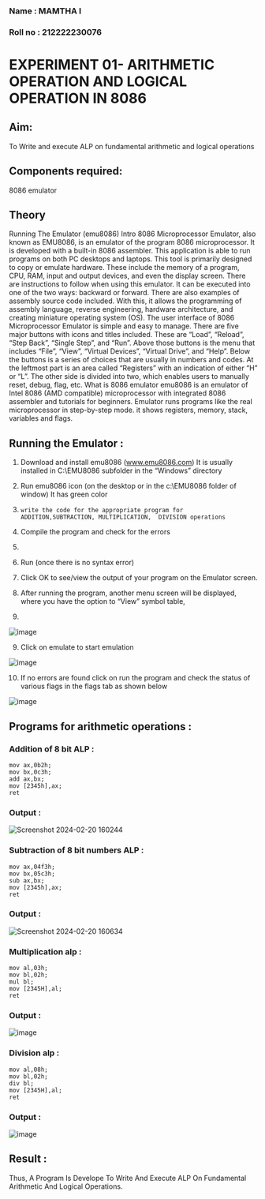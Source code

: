 ### Name : MAMTHA I

### Roll no : 212222230076

# EXPERIMENT 01- ARITHMETIC OPERATION AND LOGICAL OPERATION IN 8086






## Aim: 
To Write and execute ALP on fundamental arithmetic and logical operations
## Components required:
8086  emulator 
## Theory 
Running The Emulator (emu8086) Intro 8086 Microprocessor Emulator, also known as EMU8086, is an emulator of the program 8086 microprocessor. It is developed with a built-in 8086 assembler. This application is able to run programs on both PC desktops and laptops. This tool is primarily designed to copy or emulate hardware. These include the memory of a program, CPU, RAM, input and output devices, and even the display screen. There are instructions to follow when using this emulator. It can be executed into one of the two ways: backward or forward. There are also examples of assembly source code included. With this, it allows the programming of assembly language, reverse engineering, hardware architecture, and creating miniature operating system (OS). The user interface of 8086 Microprocessor Emulator is simple and easy to manage. There are five major buttons with icons and titles included. These are “Load”, “Reload”, “Step Back”, “Single Step”, and “Run”. Above those buttons is the menu that includes “File”, “View”, “Virtual Devices”, “Virtual Drive”, and “Help”. Below the buttons is a series of choices that are usually in numbers and codes. At the leftmost part is an area called “Registers” with an indication of either “H” or “L”. The other side is divided into two, which enables users to manually reset, debug, flag, etc. What is 8086 emulator emu8086 is an emulator of Intel 8086 (AMD compatible) microprocessor with integrated 8086 assembler and tutorials for beginners. Emulator runs programs like the real microprocessor in step-by-step mode. it shows registers, memory, stack, variables and flags.


 ## Running the Emulator :
1.	Download and install emu8086 (www.emu8086.com) It is usually installed in C:\EMU8086 subfolder in the “Windows” directory
 
2.	  Run  emu8086 icon (on the desktop or in the c:\EMU8086 folder of window) It has green color 
 
 3.		write the code for the appropriate program for ADDITION,SUBTRACTION, MULTIPLICATION,  DIVISION operations 

4.	 Compile the program and check for the errors
5.	 
6.	Run (once there is no syntax error) 

7.	Click OK to see/view the output of your program on the Emulator screen. 


8.	After running the program, another menu screen will be displayed, where you have the option to “View” symbol table,
9.	 


![image](https://user-images.githubusercontent.com/36288975/189273263-d65baae9-4b8f-4723-afb3-c0ffa4052b04.png)



9.	Click on emulate to start emulation 


![image](https://user-images.githubusercontent.com/36288975/189273273-9bb36ec1-e2e8-4892-8d35-37707332bfdc.png)


10.	If no errors are found click on run the program and check the status of various flags in the flags tab as shown below 


![image](https://user-images.githubusercontent.com/36288975/189273277-113a2a33-4a40-4ff8-95a5-ecd3a1f504fe.png)







## Programs for arithmetic  operations :

### Addition  of 8 bit ALP  :
```
mov ax,0b2h;
mov bx,0c3h;
add ax,bx;
mov [2345h],ax;
ret
```




### Output  :
![Screenshot 2024-02-20 160244](https://github.com/Mamthaiyappaprabu/EXPERIMENT--01-ALP-FOR-8086/assets/119393563/165ad1ca-936c-4255-b5d2-7d40d12cd37f)

 
### Subtraction   of 8 bit numbers  ALP :
```
mov ax,04f3h;
mov bx,05c3h;
sub ax,bx;
mov [2345h],ax;
ret

```
 
### Output  :
![Screenshot 2024-02-20 160634](https://github.com/Mamthaiyappaprabu/EXPERIMENT--01-ALP-FOR-8086/assets/119393563/5ec8b4ce-87e5-461c-b1a8-d7b7ecdbe8f3)

### Multiplication alp :
```
mov al,03h;
mov bl,02h;
mul bl;
mov [2345H],al;
ret
```



 ### Output  :


![image](https://github.com/Mamthaiyappaprabu/EXPERIMENT--01-ALP-FOR-8086/assets/119393563/97403c22-9767-41b8-91bb-ae5b1f240c9a)



### Division alp :
```
mov al,08h;
mov bl,02h;
div bl;
mov [2345H],al;
ret 
```


### Output  :

![image](https://github.com/Mamthaiyappaprabu/EXPERIMENT--01-ALP-FOR-8086/assets/119393563/0024b9ff-5e0f-49f7-9ebd-2691c0a38c1f)



## Result :
Thus, A Program Is Develope To Write And Execute ALP On Fundamental Arithmetic And Logical Operations.
 








